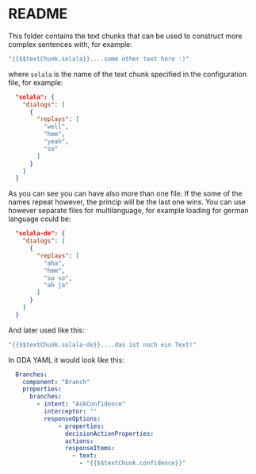 # README

This folder contains the text chunks that can be used to construct more complex sentences with, for example:

```YAML
"{{$$textChunk.solala}}....some other text here :)"
```

where `solala` is the name of the text chunk specified in the configuration file, for example:

```JSON
  "solala": {
    "dialogs": [
      {
        "replays": [
          "well",
          "hmm",
          "yeah",
          "so"
        ]
      }
    ]
  }
```

As you can see you can have also more than one file. If the some of the names repeat however, the princip will be the last one wins. You can use however separate files for multilanguage, for example loading for german language could be:

```JSON
  "solala-de": {
    "dialogs": [
      {
        "replays": [
          "aha",
          "hmm",
          "so so",
          "ah ja"
        ]
      }
    ]
  }
  ```

And later used like this:

```YAML
"{{$$textChunk.solala-de}}....das ist noch ein Text!"
```

In ODA YAML it would look like this:

```YAML
  Branches:
    component: "Branch"
    properties:
      branches:
        - intent: "AskConfidence"
          interceptor: ""
          responseOptions:
              - properties:  
                decisionActionProperties:
                actions: 
                responseItems:
                  - text:
                    - "{{$$textChunk.confidence}}"
```
